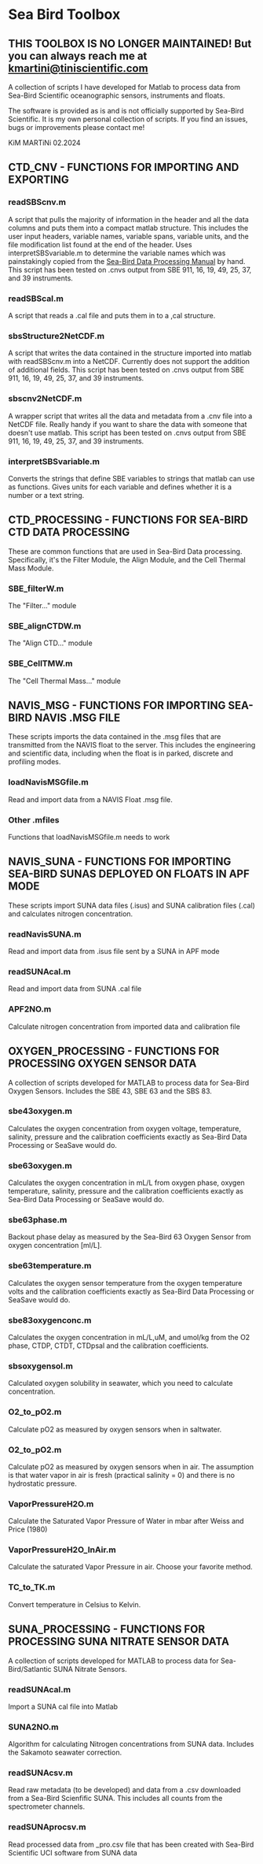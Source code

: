 # Sea Bird Toolbox
## THIS TOOLBOX IS NO LONGER MAINTAINED! But you can always reach me at kmartini@tiniscientific.com

A collection of scripts I have developed for Matlab to process data from Sea-Bird Scientific oceanographic sensors, instruments and floats.

The software is provided as is and is not officially supported by Sea-Bird Scientific. It is my own personal collection of scripts. If you find an issues, bugs or improvements please contact me! 

KiM MARTiNi 02.2024 

## CTD_CNV - FUNCTIONS FOR IMPORTING AND EXPORTING

### readSBScnv.m
A script that pulls the majority of information in the header and all the data columns and puts them into a compact matlab structure. This includes the user input headers, variable names, variable spans, variable units, and the file modification list found at the end of the header. Uses interpretSBSvariable.m to determine the variable names which was painstakingly copied from the [Sea-Bird Data Processing Manual](http://www.seabird.com/sites/default/files/documents/SBEDataProcessing_7.26.7.pdf) by hand. This script has been tested on .cnvs output from SBE 911, 16, 19, 49, 25, 37, and 39 instruments. 

### readSBScal.m
A script that reads a .cal file and puts them in to a ,cal structure. 

### sbsStructure2NetCDF.m
A script that writes the data contained in the structure imported into matlab with readSBScnv.m into a NetCDF. Currently does not support the addition of additional fields. This script has been tested on .cnvs output from SBE 911, 16, 19, 49, 25, 37, and 39 instruments. 

### sbscnv2NetCDF.m
A wrapper script that writes all the data and metadata from a .cnv file into a NetCDF file. Really handy if you want to share the data with someone that doesn't use matlab. This script has been tested on .cnvs output from SBE 911, 16, 19, 49, 25, 37, and 39 instruments. 

### interpretSBSvariable.m
Converts the strings that define SBE variables to strings that matlab can use as functions. Gives units for each variable and defines whether it is a number or a text string. 

## CTD_PROCESSING - FUNCTIONS FOR SEA-BIRD CTD DATA PROCESSING
These are common functions that are used in Sea-Bird Data processing. Specifically, it's the Filter Module, the Align Module, and the Cell Thermal Mass Module. 

### SBE_filterW.m
The "Filter..." module

### SBE_alignCTDW.m
The "Align CTD..." module

### SBE_CellTMW.m
The "Cell Thermal Mass..." module

## NAVIS_MSG - FUNCTIONS FOR IMPORTING SEA-BIRD NAVIS .MSG FILE
These scripts imports the data contained in the .msg files that are transmitted from the NAVIS float to the server. This includes the engineering and scientific data, including when the float is in parked, discrete and profiling modes.

### loadNavisMSGfile.m
Read and import data from a NAVIS Float .msg file. 

### Other .mfiles
Functions that loadNavisMSGfile.m needs to work

## NAVIS_SUNA - FUNCTIONS FOR IMPORTING SEA-BIRD SUNAS DEPLOYED ON FLOATS IN APF MODE
These scripts import SUNA data files (.isus) and SUNA calibration files (.cal) and calculates nitrogen concentration.

### readNavisSUNA.m
Read and import data from .isus file sent by a SUNA in APF mode

### readSUNAcal.m
Read and import data from SUNA .cal file

### APF2NO.m
Calculate nitrogen concentration from imported data and calibration file

## OXYGEN_PROCESSING - FUNCTIONS FOR PROCESSING OXYGEN SENSOR DATA
 A collection of scripts developed for MATLAB to process data for Sea-Bird Oxygen Sensors. Includes the SBE 43, SBE 63 and the SBS 83.

### sbe43oxygen.m
Calculates the oxygen concentration from oxygen voltage, temperature, salinity, pressure and the calibration coefficients exactly as Sea-Bird Data Processing or SeaSave would do.

### sbe63oxygen.m
Calculates the oxygen concentration in mL/L from oxygen phase, oxygen temperature, salinity, pressure and the calibration coefficients exactly as Sea-Bird Data Processing or SeaSave would do.

### sbe63phase.m
Backout phase delay as measured by the Sea-Bird 63 Oxygen Sensor from oxygen concentration [ml/L].

### sbe63temperature.m
Calculates the oxygen sensor temperature from the oxygen temperature volts and the calibration coefficients exactly as Sea-Bird Data Processing or SeaSave would do.

### sbe83oxygenconc.m
Calculates the oxygen concentration in mL/L,uM, and umol/kg from the O2 phase, CTDP, CTDT, CTDpsal and the calibration coefficients.

### sbsoxygensol.m
Calculated oxygen solubility in seawater, which you need to calculate concentration.

### O2_to_pO2.m
Calculate pO2 as measured by oxygen sensors when in saltwater. 

### O2_to_pO2.m
Calculate pO2 as measured by oxygen sensors when in air. The assumption is that water vapor in air is fresh (practical salinity = 0) and there is no hydrostatic pressure. 

### VaporPressureH2O.m
Calculate the Saturated Vapor Pressure of Water in mbar after Weiss and Price (1980)

### VaporPressureH2O_InAir.m
Calculate the saturated Vapor Pressure in air. Choose your favorite method.

### TC_to_TK.m
Convert temperature in Celsius to Kelvin. 

## SUNA_PROCESSING - FUNCTIONS FOR PROCESSING SUNA NITRATE SENSOR DATA
 A collection of scripts developed for MATLAB to process data for Sea-Bird/Satlantic SUNA Nitrate Sensors. 
 
 ### readSUNAcal.m
 Import a SUNA cal file into Matlab
 
 ### SUNA2NO.m
 Algorithm for calculating Nitrogen concentrations from SUNA data. Includes the Sakamoto seawater correction.
 
 ### readSUNAcsv.m
 Read raw metadata (to be developed) and data from a .csv downloaded from a Sea-Bird Scienfific SUNA. This includes all counts from the spectrometer channels.
 
 ### readSUNAprocsv.m
 Read processed data from _pro.csv file that has been created with Sea-Bird Scientific UCI software from SUNA data
